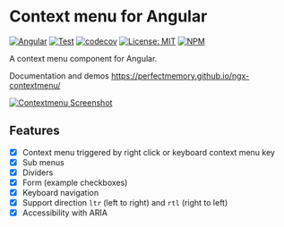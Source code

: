 # Context menu for Angular

[![Angular](https://img.shields.io/badge/Angular-B52E31?logo=angular)](https://angular.io/)
[![Test](https://github.com/PerfectMemory/ngx-contextmenu/actions/workflows/test.yml/badge.svg)](https://github.com/PerfectMemory/ngx-contextmenu/actions/workflows/test.yml) [![codecov](https://codecov.io/gh/PerfectMemory/ngx-contextmenu/branch/master/graph/badge.svg?token=5DSYMY9C9A)](https://codecov.io/gh/PerfectMemory/ngx-contextmenu) [![License: MIT](https://img.shields.io/badge/License-MIT-yellow.svg)](https://opensource.org/licenses/MIT)
[![NPM](https://img.shields.io/badge/NPM-D70012?logo=npm)](https://www.npmjs.com/package/@perfectmemory/ngx-contextmenu)

A context menu component for Angular.

Documentation and demos https://perfectmemory.github.io/ngx-contextmenu/

[![Contextmenu Screenshot](./libs/ngx-contextmenu/src/stories/assets/contextmenu.png)](https://perfectmemory.github.io/ngx-contextmenu/)

## Features

- [x] Context menu triggered by right click or keyboard context menu key
- [x] Sub menus
- [x] Dividers
- [x] Form (example checkboxes)
- [x] Keyboard navigation
- [x] Support direction `ltr` (left to right) and `rtl` (right to left)
- [x] Accessibility with ARIA
